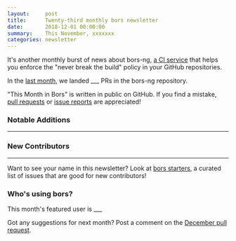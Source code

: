 ```yaml
---
layout:     post
title:      Twenty-third monthly bors newsletter
date:       2018-12-01 00:00:00
summary:    This November, xxxxxxx
categories: newsletter
---
```


It's another monthly burst of news about bors-ng, [a CI service](https://github.com/bundler/bundler/pull/6703) that helps you enforce the "never break the build" policy in your GitHub repositories.

In the [last month](https://github.com/bors-ng/bors-ng/pulls?utf8=%E2%9C%93&q=is%3Apr%20is%3Aclosed%20closed%3A2018-10-01..2018-10-31),
we landed ___ PRs in the bors-ng repository.

"This Month in Bors" is written in public on GitHub.
If you find a mistake, [pull requests] or [issue reports] are appreciated!

[pull requests]: https://github.com/bors-ng/bors-ng.github.io/pulls
[issue reports]: https://github.com/bors-ng/bors-ng.github.io/issues


### Notable Additions

___


### New Contributors

___

Want to see your name in this newsletter? Look at [bors starters](https://bors.tech/starters/), a curated list of issues that are good for new contributors!


### Who's using bors?

This month's featured user is ___

Got any suggestions for next month?
Post a comment on the [December pull request](https://github.com/bors-ng/bors-ng.github.io/pull/___).
